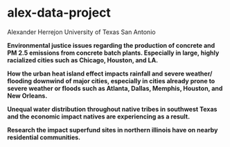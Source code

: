 # alex-data-project
Alexander Herrejon
University of Texas San Antonio

<strong>Environmental justice issues regarding the production of concrete and PM 2.5 emissions from concrete batch plants. Especially in large, highly racialized cities such as Chicago, Houston, and LA.<strong>

How the urban heat island effect impacts rainfall and severe weather/ flooding downwind of major cities, especially in cities already prone to severe weather or floods such as Atlanta, Dallas, Memphis, Houston, and New Orleans. 

Unequal water distribution throughout native tribes in southwest Texas and the economic impact natives are experiencing as a result.
    
Research the impact superfund sites in northern illinois have on nearby residential communities.
